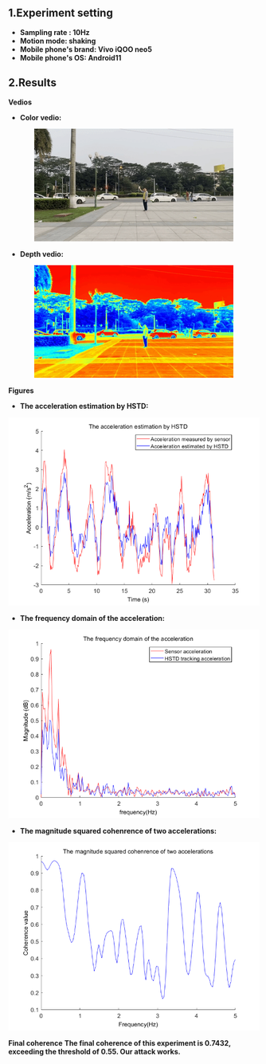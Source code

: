 ## 1.Experiment setting
* **Sampling rate : 10Hz** 
* **Motion mode: shaking**
* **Mobile phone's brand: Vivo iQOO neo5**
* **Mobile phone's OS: Android11**
## 2.Results

**Vedios**
* **Color vedio:**
<div align=center>

 ![Alt](./Outdoor_10Hz_VivoiQQneo5_shaking.gif) 

</div>

* **Depth vedio:** 
<div align=center>

 ![Alt](./Outdoor_10Hz_VivoiQQneo5_shaking_depth.gif) 

</div>

**Figures**
* **The acceleration estimation by HSTD:**
<div align=center>

 ![Alt](./The%20acceleration%20estimation%20by%20HSTD.png) 
</div>

* **The frequency domain of the acceleration:**
<div align=center>

 ![Alt](./The%20frequency%20domain%20of%20the%20acceleration.png) 
</div>

* **The magnitude squared cohenrence of two accelerations:**
<div align=center>

 ![Alt](./The%20magnitude%20squared%20cohenrence%20of%20two%20accelerations.png) 
</div>

**Final coherence**
**The final coherence of this experiment is 0.7432, exceeding the threshold of 0.55. Our attack works.**